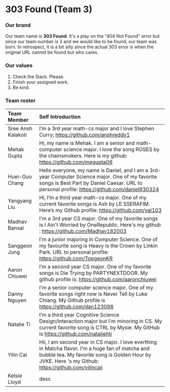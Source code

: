 # 303 Found (Team 3)

### Our brand
Our team name is **303 Found**. It's a play on the "404 Not Found" error but since our team number is 3 and we would like to be found, our team was born. In retrospect, it is a bit silly since the actual 303 error is when the original URL cannot be found but who cares. 

### Our values
1. Check the Slack. Please.
2. Finish your assigned work. 
3. Be kind. 

### Team roster
| Team Member| Self Introduction |
| :---------------- | :------- | 
| Sree Ansh Kalakoti        |   I’m a 3rd year math-cs major and I love Stephen Curry; https://github.com/anshreddy1| 
| Mehak Gupta           |   Hi, my name is Mehak. I am a senior and math-computer science major. I love the song ROSES by the chainsmokers. Here is my github: https://github.com/megupta06   | 
| Huei-Guo Chang    |  Hello everyone, my name is Daniel, and I am a 3rd-year Computer Science major. One of my favorite songs is Best Part by Daniel Caesar. URL to personal profile: https://github.com/daniel930324| 
| Yangyang Liu |   Hi, I’m a third year math-cs major. One of my current favorite songs is Ash by LE SSERAFIM. Here’s my Github profile: https://github.com/yal103| 
| Madhav Bansal |   I'm a 3rd year CS major. One of my favorite songs is I Ain't Worried by OneRepublic. Here's my github : https://github.com/Madhav182003| 
| Sanggeon Jung |   I'm a junior majoring in Computer Science. One of my favourite song is Heavy is the Crown by Linkin Park. URL to personal profile: https://github.com/TopgeonKR   | 
| Aaron Chiuwei |  I’m a second year CS major. One of my favorite songs is Die Trying by PARTYNEXTDOOR. My github profile is: https://github.com/aaronchiuwei   | 
| Danny Nguyen |  I'm a senior computer science major. One of my favorite songs right now is Never Tell by Luke Chiang. My Github profile is https://github.com/dan123098   | 
| Natalie Ti |  I'm a third year Cognitive Science Design/Interaction major but I'm minoring in CS. My current favorite song is CTRL by Mysie. My GitHub is https://github.com/nataliehti  | 
| Yilin Cai |  Hii, I am second year in CS major. I love everthing in Matcha flavor. I'm a huge fan of matcha and bubble tea. My favorite song is Golden Hour by JVKE. Here 's my Github: https://github.com/yilincaii  | 
| Kelsie Lloyd |  desc   | 
